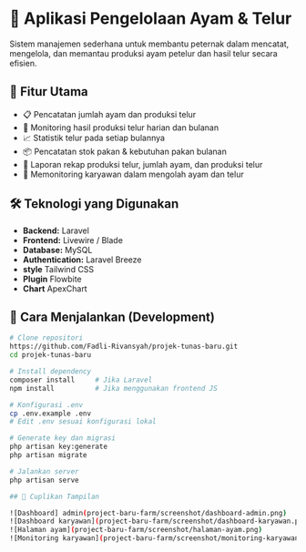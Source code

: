 # 🐔 Aplikasi Pengelolaan Ayam & Telur

Sistem manajemen sederhana untuk membantu peternak dalam mencatat, mengelola, dan memantau produksi ayam petelur dan hasil telur secara efisien.

## 🚀 Fitur Utama

- 📋 Pencatatan jumlah ayam dan produksi telur
- 🥚 Monitoring hasil produksi telur harian dan bulanan
- 📈 Statistik telur pada setiap bulannya
- 📦 Pencatatan stok pakan & kebutuhan pakan bulanan
- 🧾 Laporan rekap produksi telur, jumlah ayam, dan produksi telur
- 👥 Memonitoring karyawan dalam mengolah ayam dan telur

## 🛠️ Teknologi yang Digunakan

- **Backend:** Laravel
- **Frontend:**  Livewire / Blade
- **Database:** MySQL
- **Authentication:** Laravel Breeze
- **style** Tailwind CSS
- **Plugin** Flowbite
- **Chart** ApexChart

## 🧪 Cara Menjalankan (Development)

```bash
# Clone repositori
https://github.com/Fadli-Rivansyah/projek-tunas-baru.git
cd projek-tunas-baru

# Install dependency
composer install     # Jika Laravel
npm install          # Jika menggunakan frontend JS

# Konfigurasi .env
cp .env.example .env
# Edit .env sesuai konfigurasi lokal

# Generate key dan migrasi
php artisan key:generate
php artisan migrate

# Jalankan server
php artisan serve

## 📸 Cuplikan Tampilan

![Dashboard] admin(project-baru-farm/screenshot/dashboard-admin.png)
![Dashboard karyawan](project-baru-farm/screenshot/dashboard-karyawan.png)
![Halaman ayam](project-baru-farm/screenshot/halaman-ayam.png)
![Monitoring karyawan](project-baru-farm/screenshot/monitoring-karyawan.png)
